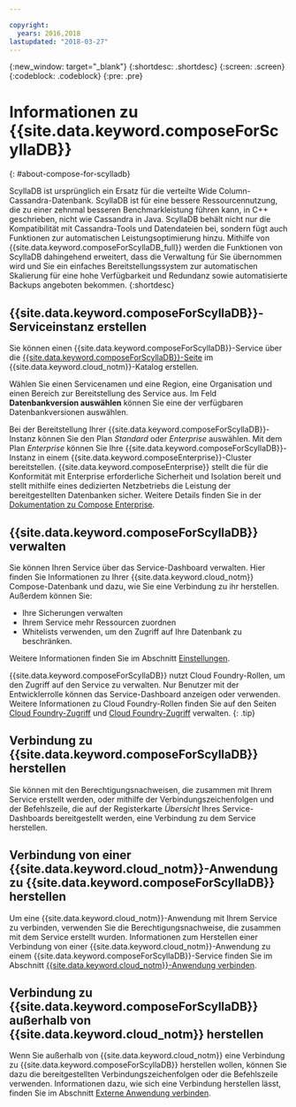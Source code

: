 ```yaml
---

copyright:
  years: 2016,2018
lastupdated: "2018-03-27"
---
```


{:new_window: target="_blank"}
{:shortdesc: .shortdesc}
{:screen: .screen}
{:codeblock: .codeblock}
{:pre: .pre}

# Informationen zu {{site.data.keyword.composeForScyllaDB}}
{: #about-compose-for-scylladb}

ScyllaDB ist ursprünglich ein Ersatz für die verteilte Wide Column-Cassandra-Datenbank. ScyllaDB ist für eine bessere Ressourcennutzung, die zu einer zehnmal besseren Benchmarkleistung führen kann, in C++ geschrieben, nicht wie Cassandra in Java. ScyllaDB behält nicht nur die Kompatibilität mit Cassandra-Tools und Datendateien bei, sondern fügt auch Funktionen zur automatischen Leistungsoptimierung hinzu. Mithilfe von {{site.data.keyword.composeForScyllaDB_full}} werden die Funktionen von ScyllaDB dahingehend erweitert, dass die Verwaltung für Sie übernommen wird und Sie ein einfaches Bereitstellungssystem zur automatischen Skalierung für eine hohe Verfügbarkeit und Redundanz sowie automatisierte Backups angeboten bekommen.
{:shortdesc}

## {{site.data.keyword.composeForScyllaDB}}-Serviceinstanz erstellen

Sie können einen {{site.data.keyword.composeForScyllaDB}}-Service über die [{{site.data.keyword.composeForScyllaDB}}-Seite](https://console.{DomainName}/catalog/services/compose-for-scylladb/) im {{site.data.keyword.cloud_notm}}-Katalog erstellen.

Wählen Sie einen Servicenamen und eine Region, eine Organisation und einen Bereich zur Bereitstellung des Service aus. Im Feld **Datenbankversion auswählen** können Sie eine der verfügbaren Datenbankversionen auswählen.

Bei der Bereitstellung Ihrer {{site.data.keyword.composeForScyllaDB}}-Instanz können Sie den Plan *Standard* oder *Enterprise* auswählen. Mit dem Plan *Enterprise* können Sie Ihre {{site.data.keyword.composeForScyllaDB}}-Instanz in einem {{site.data.keyword.composeEnterprise}}-Cluster bereitstellen. {{site.data.keyword.composeEnterprise}} stellt die für die Konformität mit Enterprise erforderliche Sicherheit und Isolation bereit und stellt mithilfe eines dedizierten Netzbetriebs die Leistung der bereitgestellten Datenbanken sicher. Weitere Details finden Sie in der [Dokumentation zu Compose Enterprise](../ComposeEnterprise/index.html).

## {{site.data.keyword.composeForScyllaDB}} verwalten

Sie können Ihren Service über das Service-Dashboard verwalten. Hier finden Sie Informationen zu Ihrer {{site.data.keyword.cloud_notm}} Compose-Datenbank und dazu, wie Sie eine Verbindung zu ihr herstellen. Außerdem können Sie:

- Ihre Sicherungen verwalten
- Ihrem Service mehr Ressourcen zuordnen 
- Whitelists verwenden, um den Zugriff auf Ihre Datenbank zu beschränken. 

Weitere Informationen finden Sie im Abschnitt [Einstellungen](./dashboard-settings.html).

{{site.data.keyword.composeForScyllaDB}} nutzt Cloud Foundry-Rollen, um den Zugriff auf den Service zu verwalten. Nur Benutzer mit der Entwicklerrolle können das Service-Dashboard anzeigen oder verwenden. Weitere Informationen zu Cloud Foundry-Rollen finden Sie auf den Seiten [Cloud Foundry-Zugriff](https://console.bluemix.net/docs/iam/cfaccess.html#cfaccess) und [Cloud Foundry-Zugriff](https://console.bluemix.net/docs/iam/mngcf.html#mngcf) verwalten.
{: .tip}

## Verbindung zu {{site.data.keyword.composeForScyllaDB}} herstellen

Sie können mit den Berechtigungsnachweisen, die zusammen mit Ihrem Service erstellt werden, oder mithilfe der Verbindungszeichenfolgen und der Befehlszeile, die auf der Registerkarte *Übersicht* Ihres Service-Dashboards bereitgestellt werden, eine Verbindung zu dem Service herstellen.

## Verbindung von einer {{site.data.keyword.cloud_notm}}-Anwendung zu {{site.data.keyword.composeForScyllaDB}} herstellen

Um eine {{site.data.keyword.cloud_notm}}-Anwendung mit Ihrem Service zu verbinden, verwenden Sie die Berechtigungsnachweise, die zusammen mit dem Service erstellt wurden. Informationen zum Herstellen einer Verbindung von einer {{site.data.keyword.cloud_notm}}-Anwendung zu einem {{site.data.keyword.composeForScyllaDB}}-Service finden Sie im Abschnitt [{{site.data.keyword.cloud_notm}}-Anwendung verbinden](./connecting-bluemix-app.html).

## Verbindung zu {{site.data.keyword.composeForScyllaDB}} außerhalb von {{site.data.keyword.cloud_notm}} herstellen

Wenn Sie außerhalb von {{site.data.keyword.cloud_notm}} eine Verbindung zu {{site.data.keyword.composeForScyllaDB}} herstellen wollen, können Sie dazu die bereitgestellten Verbindungszeichenfolgen oder die Befehlszeile verwenden. Informationen dazu, wie sich eine Verbindung herstellen lässt, finden Sie im Abschnitt [Externe Anwendung verbinden](./connecting-external.html).
